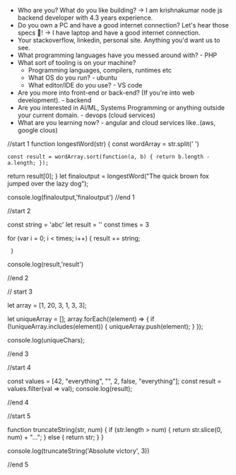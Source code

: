 - Who are you? What do you like building? -> I am krishnakumar node js backend developer with 4.3 years experience. 
- Do you own a PC and have a good internet
 connection? Let's hear those specs 💪! -> I have laptop and have a good internet connection.
- Your stackoverflow, linkedin, personal site.
Anything you'd want us to see.
- What programming languages have you messed around with? - PHP
- What sort of tooling is on your machine?
  - Programming languages, compilers, runtimes etc
  - What OS do you run? - ubuntu
  - What editor/IDE do you use? - VS code
- Are you more into front-end or back-end? (If you're
into web development). - backend
- Are you interested in AI/ML, Systems Programming
or anything outside your current domain. - devops (cloud services)
- What are you learning now? - angular and cloud services like..(aws, google clous)


//start 1 
function longestWord(str) {
    const wordArray = str.split(' ')
    
    const result = wordArray.sort(function(a, b) { return b.length - a.length; });
    
  return result[0];
}
let finaloutput = longestWord("The quick brown fox jumped over the lazy dog");


console.log(finaloutput,'finaloutput')
//end 1 

//start 2

const string = 'abc'
let result = ''
const times = 3

for (var i = 0; i < times; i++) {
     result += string; 
     
     }

console.log(result,'result')

//end 2 

// start 3

let array = [1, 20, 3, 1, 3, 3];

let uniqueArray = [];
array.forEach((element) => {
    if (!uniqueArray.includes(element)) {
        uniqueArray.push(element);
    }
});

console.log(uniqueChars);

//end 3


//start 4

const values =  [42, "everything", "", 2, false, "everything"];
const result = values.filter(val => val);
console.log(result);

//end 4

//start 5

function truncateString(str, num) {
  if (str.length > num) {
    return str.slice(0, num) + "...";
  } else {
    return str;
  }
}

console.log(truncateString('Absolute victory', 3))

//end 5

